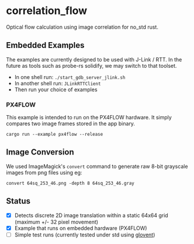 # correlation_flow

Optical flow calculation using image correlation for no_std rust.

## Embedded Examples

The examples are currently designed to be used with J-Link / RTT.
In the future as tools such as probe-rs solidify, we may switch to that toolset.

- In one shell run: `./start_gdb_server_jlink.sh`
- In another shell run: `JLinkRTTClient`
- Then run your choice of examples


### PX4FLOW 

This example is intended to run on the PX4FLOW hardware.
It simply compares two image frames stored in the app binary. 

```shell script
cargo run --example px4flow --release
``` 

## Image Conversion

We used ImageMagick's `convert` command to generate raw 8-bit grayscale 
images from png files using eg: 
```shell script
convert 64sq_253_46.png -depth 8 64sq_253_46.gray
```

## Status

- [x] Detects discrete 2D image translation within a static 64x64 grid (maximum +/- 32 pixel movement)
- [x] Example that runs on embedded hardware (PX4FLOW)
- [ ] Simple test runs (currently tested under std using [glovent](https://github.com/tstellanova/glovent))